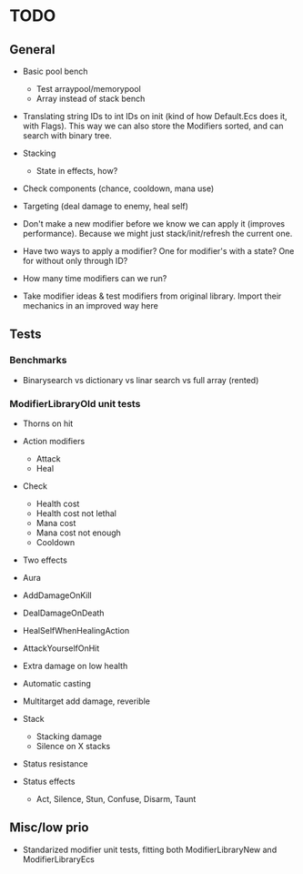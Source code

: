 # TODO

## General

* Basic pool bench
  * Test arraypool/memorypool
  * Array instead of stack bench

* Translating string IDs to int IDs on init (kind of how Default.Ecs does it, with Flags). This way we can also store the Modifiers sorted, and can search with binary tree. 
* Stacking
  * State in effects, how?
* Check components (chance, cooldown, mana use)
* Targeting (deal damage to enemy, heal self)

* Don't make a new modifier before we know we can apply it (improves performance). Because we might just stack/init/refresh the current one.
* Have two ways to apply a modifier? One for modifier's with a state? One for without only through ID?
* How many time modifiers can we run?
* Take modifier ideas & test modifiers from original library. Import their mechanics in an improved way here

## Tests

### Benchmarks
* Binarysearch vs dictionary vs linar search vs full array (rented)

### ModifierLibraryOld unit tests
* Thorns on hit
* Action modifiers
  * Attack
  * Heal

* Check
  * Health cost
  * Health cost not lethal
  * Mana cost
  * Mana cost not enough
  * Cooldown

* Two effects
* Aura

* AddDamageOnKill
* DealDamageOnDeath
* HealSelfWhenHealingAction
* AttackYourselfOnHit

* Extra damage on low health

* Automatic casting

* Multitarget add damage, reverible

* Stack
  * Stacking damage
  * Silence on X stacks

* Status resistance

* Status effects
  * Act, Silence, Stun, Confuse, Disarm, Taunt

## Misc/low prio
* Standarized modifier unit tests, fitting both ModifierLibraryNew and ModifierLibraryEcs